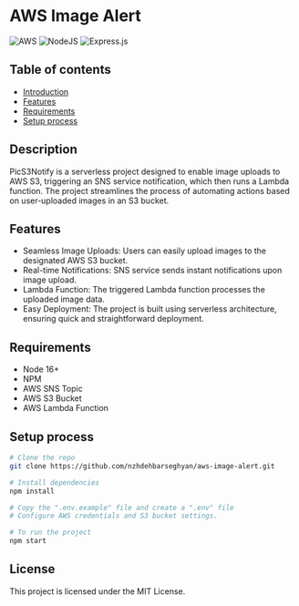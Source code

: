 # AWS Image Alert

![AWS](https://img.shields.io/badge/AWS-%23FF9900.svg?style=for-the-badge&logo=amazon-aws&logoColor=white)
![NodeJS](https://img.shields.io/badge/node.js-6DA55F?style=for-the-badge&logo=node.js&logoColor=white)
![Express.js](https://img.shields.io/badge/express.js-%23404d59.svg?style=for-the-badge&logo=express&logoColor=%2361DAFB)

## Table of contents
* [Introduction](#Description)
* [Features](#features)
* [Requirements](#requirements)
* [Setup process](#setup-process)


## Description
PicS3Notify is a serverless project designed to enable image uploads
to AWS S3, triggering an SNS service notification, which then runs
a Lambda function. The project streamlines the process of automating
actions based on user-uploaded images in an S3 bucket.

## Features
* Seamless Image Uploads: Users can easily upload images to the designated AWS S3 bucket.
* Real-time Notifications: SNS service sends instant notifications upon image upload.
* Lambda Function: The triggered Lambda function processes the uploaded image data.
* Easy Deployment: The project is built using serverless architecture, ensuring quick and straightforward deployment.


## Requirements
* Node 16+
* NPM
* AWS SNS Topic
* AWS S3 Bucket
* AWS Lambda Function

## Setup process
```bash
# Clone the repo 
git clone https://github.com/nzhdehbarseghyan/aws-image-alert.git

# Install dependencies
npm install

# Copy the ".env.example" file and create a ".env" file
# Configure AWS credentials and S3 bucket settings.

# To run the project
npm start

```

## License
This project is licensed under the MIT License.

